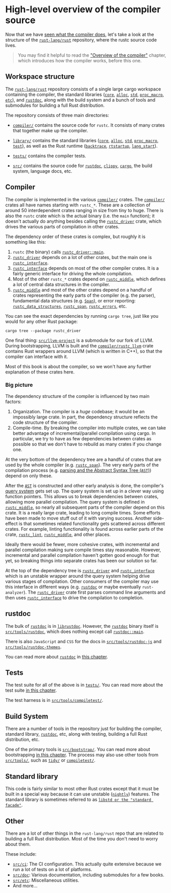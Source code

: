 # High-level overview of the compiler source

<!-- toc -->

Now that we have [seen what the compiler does][orgch],
let's take a look at the structure of the [`rust-lang/rust`] repository,
where the rustc source code lives.

[`rust-lang/rust`]: https://github.com/rust-lang/rust

> You may find it helpful to read the ["Overview of the compiler"][orgch]
> chapter, which introduces how the compiler works, before this one.

[orgch]: ./overview.md

## Workspace structure

The [`rust-lang/rust`] repository consists of a single large cargo workspace
containing the compiler, the standard libraries ([`core`], [`alloc`], [`std`],
[`proc_macro`], [`etc`]), and [`rustdoc`], along with the build system and a
bunch of tools and submodules for building a full Rust distribution.

The repository consists of three main directories:

- [`compiler/`] contains the source code for `rustc`. It consists of many crates
  that together make up the compiler.
  
- [`library/`] contains the standard libraries ([`core`], [`alloc`], [`std`],
  [`proc_macro`], [`test`]), as well as the Rust runtime ([`backtrace`], [`rtstartup`],
  [`lang_start`]).
  
- [`tests/`] contains the compiler tests.
  
- [`src/`] contains the source code for [`rustdoc`], [`clippy`], [`cargo`], the build system,
  language docs, etc.

[`alloc`]: https://github.com/rust-lang/rust/tree/master/library/alloc
[`backtrace`]: https://github.com/rust-lang/backtrace-rs/
[`cargo`]: https://github.com/rust-lang/cargo
[`clippy`]: https://github.com/rust-lang/rust/tree/master/src/tools/clippy
[`compiler/`]: https://github.com/rust-lang/rust/tree/master/compiler
[`core`]: https://github.com/rust-lang/rust/tree/master/library/core
[`etc`]: https://github.com/rust-lang/rust/tree/master/src/etc
[`lang_start`]: https://github.com/rust-lang/rust/blob/master/library/std/src/rt.rs
[`library/`]: https://github.com/rust-lang/rust/tree/master/library
[`proc_macro`]: https://github.com/rust-lang/rust/tree/master/library/proc_macro
[`rtstartup`]: https://github.com/rust-lang/rust/tree/master/library/rtstartup
[`rust-lang/rust`]: https://github.com/rust-lang/rust
[`rustdoc`]: https://github.com/rust-lang/rust/tree/master/src/tools/rustdoc
[`src/`]: https://github.com/rust-lang/rust/tree/master/src
[`std`]: https://github.com/rust-lang/rust/tree/master/library/std
[`test`]: https://github.com/rust-lang/rust/tree/master/library/test
[`tests/`]: https://github.com/rust-lang/rust/tree/master/tests

## Compiler

The compiler is implemented in the various [`compiler/`] crates.
The [`compiler/`] crates all have names starting with `rustc_*`. These are a
collection of around 50 interdependent crates ranging in size from tiny to
huge. There is also the `rustc` crate which is the actual binary (i.e. the
`main` function); it doesn't actually do anything besides calling the
[`rustc_driver`] crate, which drives the various parts of compilation in other
crates.

The dependency order of these crates is complex, but roughly it is
something like this:

1. `rustc` (the binary) calls [`rustc_driver::main`][main].
1. [`rustc_driver`] depends on a lot of other crates, but the main one is
   [`rustc_interface`].
1. [`rustc_interface`] depends on most of the other compiler crates. It is a
   fairly generic interface for driving the whole compilation.
1. Most of the other `rustc_*` crates depend on [`rustc_middle`], which defines
   a lot of central data structures in the compiler.
1. [`rustc_middle`] and most of the other crates depend on a handful of crates
   representing the early parts of the compiler (e.g. the parser), fundamental
   data structures (e.g. [`Span`]), or error reporting:
   [`rustc_data_structures`], [`rustc_span`], [`rustc_errors`], etc.

[`rustc_data_structures`]: https://doc.rust-lang.org/nightly/nightly-rustc/rustc_data_structures/index.html
[`rustc_driver`]: https://doc.rust-lang.org/nightly/nightly-rustc/rustc_driver/index.html
[`rustc_errors`]: https://doc.rust-lang.org/nightly/nightly-rustc/rustc_errors/index.html
[`rustc_interface`]: https://doc.rust-lang.org/nightly/nightly-rustc/rustc_interface/index.html
[`rustc_middle`]: https://doc.rust-lang.org/nightly/nightly-rustc/rustc_middle/index.html
[`rustc_span`]: https://doc.rust-lang.org/nightly/nightly-rustc/rustc_span/index.html
[`Span`]: https://doc.rust-lang.org/nightly/nightly-rustc/rustc_span/struct.Span.html
[main]: https://doc.rust-lang.org/nightly/nightly-rustc/rustc_driver/fn.main.html

You can see the exact dependencies by running `cargo tree`,
just like you would for any other Rust package:

```console
cargo tree --package rustc_driver
```

One final thing: [`src/llvm-project`] is a submodule for our fork of LLVM.
During bootstrapping, LLVM is built and the [`compiler/rustc_llvm`] crate
contains Rust wrappers around LLVM (which is written in C++), so that the
compiler can interface with it.

Most of this book is about the compiler, so we won't have any further
explanation of these crates here.

[`compiler/rustc_llvm`]: https://github.com/rust-lang/rust/tree/master/compiler/rustc_llvm
[`src/llvm-project`]: https://github.com/rust-lang/rust/tree/master/src/
[`Cargo.toml`]: https://github.com/rust-lang/rust/blob/master/Cargo.toml

### Big picture

The dependency structure of the compiler is influenced by two main factors:

1. Organization. The compiler is a _huge_ codebase; it would be an impossibly
   large crate. In part, the dependency structure reflects the code structure
   of the compiler.
2. Compile-time. By breaking the compiler into multiple crates, we can take
   better advantage of incremental/parallel compilation using cargo. In
   particular, we try to have as few dependencies between crates as possible so
   that we don't have to rebuild as many crates if you change one.

At the very bottom of the dependency tree are a handful of crates that are used
by the whole compiler (e.g. [`rustc_span`]). The very early parts of the
compilation process (e.g. [parsing and the Abstract Syntax Tree (`AST`)][parser]) 
depend on only these.

After the [`AST`][parser] is constructed and other early analysis is done, the
compiler's [query system][query] gets set up. The query system is set up in a
clever way using function pointers. This allows us to break dependencies
between crates, allowing more parallel compilation. The query system is defined
in [`rustc_middle`], so nearly all subsequent parts of the compiler depend on
this crate. It is a really large crate, leading to long compile times. Some
efforts have been made to move stuff out of it with varying success. Another
side-effect is that sometimes related functionality gets scattered across
different crates. For example, linting functionality is found across earlier
parts of the crate, [`rustc_lint`], [`rustc_middle`], and other places.

Ideally there would be fewer, more cohesive crates, with incremental and
parallel compilation making sure compile times stay reasonable. However,
incremental and parallel compilation haven't gotten good enough for that yet,
so breaking things into separate crates has been our solution so far.

At the top of the dependency tree is [`rustc_driver`] and [`rustc_interface`]
which is an unstable wrapper around the query system helping drive various
stages of compilation. Other consumers of the compiler may use this interface
in different ways (e.g. [`rustdoc`] or maybe eventually `rust-analyzer`). The
[`rustc_driver`] crate first parses command line arguments and then uses
[`rustc_interface`] to drive the compilation to completion.

[parser]: https://doc.rust-lang.org/nightly/nightly-rustc/rustc_parse/index.html
[`rustc_lint`]: https://doc.rust-lang.org/nightly/nightly-rustc/rustc_lint/index.html
[query]: ./query.md

## rustdoc

The bulk of [`rustdoc`] is in [`librustdoc`]. However, the [`rustdoc`] binary
itself is [`src/tools/rustdoc`], which does nothing except call [`rustdoc::main`].

There is also `JavaScript` and `CSS` for the docs in [`src/tools/rustdoc-js`]
and [`src/tools/rustdoc-themes`].

You can read more about [`rustdoc`] in [this chapter][rustdoc-chapter].

[`librustdoc`]: https://doc.rust-lang.org/nightly/nightly-rustc/rustdoc/index.html
[`rustdoc::main`]: https://doc.rust-lang.org/nightly/nightly-rustc/rustdoc/fn.main.html
[`src/tools/rustdoc-js`]: https://github.com/rust-lang/rust/tree/master/src/tools/rustdoc-js
[`src/tools/rustdoc-themes`]: https://github.com/rust-lang/rust/tree/master/src/tools/rustdoc-themes
[`src/tools/rustdoc`]:  https://github.com/rust-lang/rust/tree/master/src/tools/rustdoc
[rustdoc-chapter]: ./rustdoc.md

## Tests

The test suite for all of the above is in [`tests/`]. You can read more
about the test suite [in this chapter][testsch].

The test harness is in [`src/tools/compiletest/`][`compiletest/`].

[`tests/`]: https://github.com/rust-lang/rust/tree/master/tests
[testsch]: ./tests/intro.md

## Build System

There are a number of tools in the repository just for building the compiler,
standard library, [`rustdoc`], etc, along with testing, building a full Rust
distribution, etc.

One of the primary tools is [`src/bootstrap/`]. You can read more about
bootstrapping [in this chapter][bootstch]. The process may also use other tools
from [`src/tools/`], such as [`tidy/`] or [`compiletest/`].

[`compiletest/`]: https://github.com/rust-lang/rust/tree/master/src/tools/compiletest
[`src/bootstrap/`]: https://github.com/rust-lang/rust/tree/master/src/bootstrap
[`src/tools/`]: https://github.com/rust-lang/rust/tree/master/src/tools
[`tidy/`]: https://github.com/rust-lang/rust/tree/master/src/tools/tidy
[bootstch]: ./building/bootstrapping/intro.md

## Standard library

This code is fairly similar to most other Rust crates except that it must be
built in a special way because it can use unstable ([`nightly`]) features.
The standard library is sometimes referred to as [`libstd or the "standard facade"`].

[`libstd or the "standard facade"`]: https://rust-lang.github.io/rfcs/0040-libstd-facade.html
[`nightly`]: https://doc.rust-lang.org/nightly/nightly-rustc/

## Other

There are a lot of other things in the `rust-lang/rust` repo that are related
to building a full Rust distribution. Most of the time you don't need to worry about them.

These include:
- [`src/ci`]: The CI configuration. This actually quite extensive because we
  run a lot of tests on a lot of platforms.
- [`src/doc`]: Various documentation, including submodules for a few books.
- [`src/etc`]: Miscellaneous utilities.
- And more...

[`src/ci`]: https://github.com/rust-lang/rust/tree/master/src/ci
[`src/doc`]: https://github.com/rust-lang/rust/tree/master/src/doc
[`src/etc`]: https://github.com/rust-lang/rust/tree/master/src/etc
